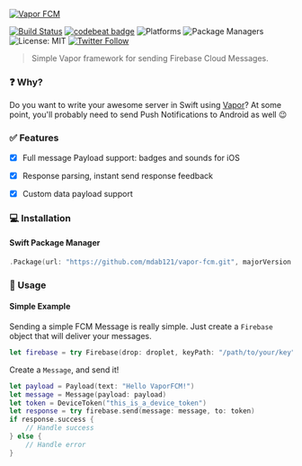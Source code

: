 [![Vapor FCM](https://cloud.githubusercontent.com/assets/1230922/24428437/c16ec982-140e-11e7-8ab9-ab764e573ae1.png)](http://github.com/mdab121/vapor-fcm)

[![Build Status](https://travis-ci.org/mdab121/vapor-fcm.svg?branch=master)](https://travis-ci.org/mdab121/vapor-fcm)
[![codebeat badge](https://codebeat.co/badges/2c81440f-8467-453d-9df7-a9352ddc6e5d)](https://codebeat.co/projects/github-com-mdab121-vapor-fcm-master)
![Platforms](https://img.shields.io/badge/platforms-Linux%20%7C%20OS%20X-blue.svg)
![Package Managers](https://img.shields.io/badge/package%20managers-SwiftPM-yellow.svg)
![License: MIT](https://img.shields.io/badge/License-MIT-blue.svg)
[![Twitter Follow](https://img.shields.io/twitter/follow/espadrine.svg?style=social&label=Follow)](https://twitter.com/mdab121)

> Simple Vapor framework for sending Firebase Cloud Messages.

### :question: Why?
Do you want to write your awesome server in Swift using [Vapor](http://github.com/vapor/vapor)? At some point, you'll probably need to send Push Notifications to Android as well 😉

### ✅ Features
- [x] Full message Payload support: badges and sounds for iOS
- [x] Response parsing, instant send response feedback
- [x] Custom data payload support


### 💻 Installation

#### Swift Package Manager

```swift
.Package(url: "https://github.com/mdab121/vapor-fcm.git", majorVersion: 0, minor: 1)
```


### 🔢 Usage

#### Simple Example

Sending a simple FCM Message is really simple. Just create a `Firebase` object that will deliver your messages.

```swift
let firebase = try Firebase(drop: droplet, keyPath: "/path/to/your/key")
```

Create a `Message`, and send it!

```swift
let payload = Payload(text: "Hello VaporFCM!")
let message = Message(payload: payload)
let token = DeviceToken("this_is_a_device_token")
let response = try firebase.send(message: message, to: token)
if response.success {
	// Handle success
} else {
	// Handle error
}
```
